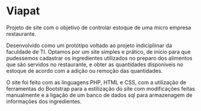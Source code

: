 # Viapat
  Projeto de site com o objetivo de controlar estoque de uma micro empresa restaurante.

  Desenvolvido como um protótipo voltado ao projeto indicipliinar da faculdade de TI.
  Optamos por um site simples e prático, de inicio para que pudessemos cadastrar os ingredientes utilizados no preparo dos alimentos que são servidos no restaurante, e obter as quantidades disponiveis no estoque de acordo com a adição ou remoção das quantidades.

O site foi feito com as linguagens PHP, HTML e CSS, com a utilização de ferramentas do Bootstrap para a estilização do site com modificações feitas manualmente e a ligação de um banco de dados sql para armazenagem de informações dos ingredientes.
